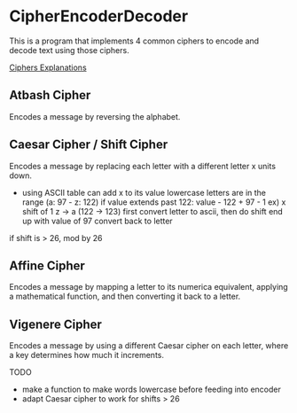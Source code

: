 # CipherEncoderDecoder

This is a program that implements 4 common ciphers to encode and decode text using those ciphers.

[Ciphers Explanations](https://www.tutorialspoint.com/cryptography/traditional_ciphers.htm)

## Atbash Cipher

Encodes a message by reversing the alphabet. 

## Caesar Cipher / Shift Cipher

Encodes a message by replacing each letter with a different letter x units down.
- using ASCII table can add x to its value
lowercase letters are in the range (a: 97 - z: 122)
if value extends past 122: value - 122 + 97 - 1
ex) x shift of 1
z -> a (122 -> 123)
first convert letter to ascii, then do shift
end up with value of 97
convert back to letter

if shift is > 26, mod by 26


## Affine Cipher

Encodes a message by mapping a letter to its numerica equivalent, applying a mathematical function, and then converting
it back to a letter.


## Vigenere Cipher

Encodes a message by using a different Caesar cipher on each letter, where a key determines how much it increments.


TODO
- make a function to make words lowercase before feeding into encoder
- adapt Caesar cipher to work for shifts > 26